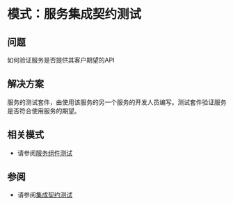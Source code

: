 # 模式：服务集成契约测试

## 问题

如何验证服务是否提供其客户期望的API

## 解决方案

服务的测试套件，由使用该服务的另一个服务的开发人员编写。测试套件验证服务是否符合使用服务的期望。

## 相关模式

- 请参阅[服务组件测试](https://microservices.io/patterns/cn/testing/service-component-test.html)

## 参阅

- 请参阅[集成契约测试](http://martinfowler.com/articles/microservice-testing/#testing-contract-introduction)